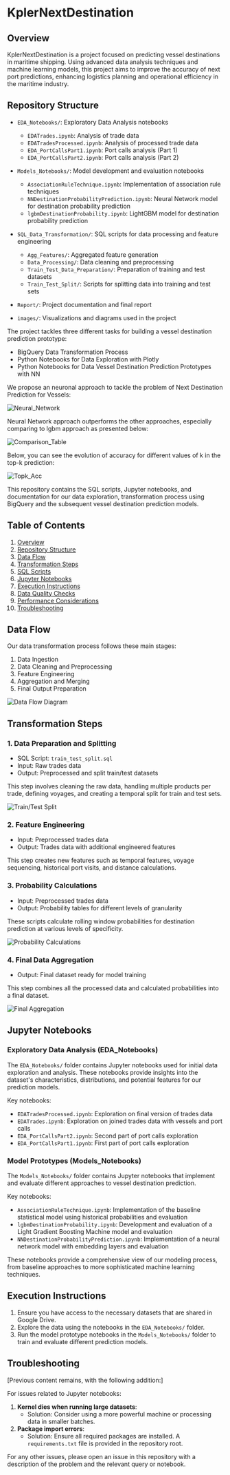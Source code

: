 # KplerNextDestination


## Overview
KplerNextDestination is a project focused on predicting vessel destinations in maritime shipping. Using advanced data analysis techniques and machine learning models, this project aims to improve the accuracy of next port predictions, enhancing logistics planning and operational efficiency in the maritime industry.

## Repository Structure
- `EDA_Notebooks/`: Exploratory Data Analysis notebooks
  - `EDATrades.ipynb`: Analysis of trade data
  - `EDATradesProcessed.ipynb`: Analysis of processed trade data
  - `EDA_PortCallsPart1.ipynb`: Port calls analysis (Part 1)
  - `EDA_PortCallsPart2.ipynb`: Port calls analysis (Part 2)

- `Models_Notebooks/`: Model development and evaluation notebooks
  - `AssociationRuleTechnique.ipynb`: Implementation of association rule techniques
  - `NNDestinationProbabilityPrediction.ipynb`: Neural Network model for destination probability prediction
  - `lgbmDestinationProbability.ipynb`: LightGBM model for destination probability prediction

- `SQL_Data_Transformation/`: SQL scripts for data processing and feature engineering
  - `Agg_Features/`: Aggregated feature generation
  - `Data_Processing/`: Data cleaning and preprocessing
  - `Train_Test_Data_Preparation/`: Preparation of training and test datasets
  - `Train_Test_Split/`: Scripts for splitting data into training and test sets

- `Report/`: Project documentation and final report

- `images/`: Visualizations and diagrams used in the project


The project tackles three different tasks for building a vessel destination prediction prototype:

* BigQuery Data Transformation Process 
* Python Notebooks for Data Exploration with Plotly
* Python Notebooks for Data Vessel Destination Prediction Prototypes with NN

We propose an neuronal approach to tackle the problem of Next Destination Prediction for Vessels:

![Neural_Network](images/Neural_Network.png)


Neural Network approach outperforms the other approaches, especially comparing to lgbm approach as presented below:

![Comparison_Table](images/Comparison_Table.png)

Below, you can see the evolution of accuracy for different values of k in the top-k prediction:


![Topk_Acc](images/Topk_Acc.png)

 
This repository contains the SQL scripts, Jupyter notebooks, and documentation for our data exploration, transformation process using BigQuery and the subsequent vessel destination prediction models.

## Table of Contents
1. [Overview](#overview)
2. [Repository Structure](#repository-structure)
3. [Data Flow](#data-flow)
4. [Transformation Steps](#transformation-steps)
5. [SQL Scripts](#sql-scripts)
6. [Jupyter Notebooks](#jupyter-notebooks)
7. [Execution Instructions](#execution-instructions)
8. [Data Quality Checks](#data-quality-checks)
9. [Performance Considerations](#performance-considerations)
10. [Troubleshooting](#troubleshooting)


## Data Flow

Our data transformation process follows these main stages:

1. Data Ingestion
2. Data Cleaning and Preprocessing
3. Feature Engineering
4. Aggregation and Merging
5. Final Output Preparation

![Data Flow Diagram](images/Data_Preprocessing.png)

## Transformation Steps

### 1. Data Preparation and Splitting

- SQL Script: `train_test_split.sql`
- Input: Raw trades data
- Output: Preprocessed and split train/test datasets

This step involves cleaning the raw data, handling multiple products per trade, defining voyages, and creating a temporal split for train and test sets.

![Train/Test Split](images/Train_Test_Split.png)

### 2. Feature Engineering

- Input: Preprocessed trades data
- Output: Trades data with additional engineered features

This step creates new features such as temporal features, voyage sequencing, historical port visits, and distance calculations.

### 3. Probability Calculations

- Input: Preprocessed trades data
- Output: Probability tables for different levels of granularity

These scripts calculate rolling window probabilities for destination prediction at various levels of specificity.

![Probability Calculations](images/Agg_Features.png)

### 4. Final Data Aggregation

- Output: Final dataset ready for model training

This step combines all the processed data and calculated probabilities into a final dataset.

![Final Aggregation](images/Train_Test_Data_Prep.png)
## Jupyter Notebooks

### Exploratory Data Analysis (EDA_Notebooks)

The `EDA_Notebooks/` folder contains Jupyter notebooks used for initial data exploration and analysis. These notebooks provide insights into the dataset's characteristics, distributions, and potential features for our prediction models.

Key notebooks:
- `EDATradesProcessed.ipynb`: Exploration on final version of trades data
- `EDATrades.ipynb`: Exploration on joined trades data with vessels and port calls
- `EDA_PortCallsPart2.ipynb`: Second part of port calls exploration
- `EDA_PortCallsPart1.ipynb`: First part of port calls exploration

### Model Prototypes (Models_Notebooks)

The `Models_Notebooks/` folder contains Jupyter notebooks that implement and evaluate different approaches to vessel destination prediction.

Key notebooks:
- `AssociationRuleTechnique.ipynb`: Implementation of the baseline statistical model using historical probabilities and evaluation
- `lgbmDestinationProbability.ipynb`: Development and evaluation of a Light Gradient Boosting Machine model and evaluation
- `NNDestinationProbabilityPrediction.ipynb`: Implementation of a neural network model with embedding layers and evaluation

These notebooks provide a comprehensive view of our modeling process, from baseline approaches to more sophisticated machine learning techniques.

## Execution Instructions

1. Ensure you have access to the necessary datasets that are shared in Google Drive.
2. Explore the data using the notebooks in the `EDA_Notebooks/` folder.
4. Run the model prototype notebooks in the `Models_Notebooks/` folder to train and evaluate different prediction models.


## Troubleshooting

[Previous content remains, with the following addition:]

For issues related to Jupyter notebooks:
1. **Kernel dies when running large datasets**: 
   - Solution: Consider using a more powerful machine or processing data in smaller batches.
2. **Package import errors**: 
   - Solution: Ensure all required packages are installed. A `requirements.txt` file is provided in the repository root.

For any other issues, please open an issue in this repository with a description of the problem and the relevant query or notebook.


